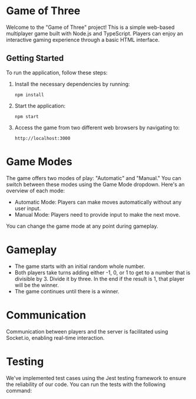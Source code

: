# Game of Three

Welcome to the "Game of Three" project! This is a simple web-based multiplayer game built with Node.js and TypeScript. Players can enjoy an interactive gaming experience through a basic HTML interface.

## Getting Started

To run the application, follow these steps:

1. Install the necessary dependencies by running:

   ```
   npm install
   ```

2. Start the application:
   ```
   npm start
   ```
3. Access the game from two different web browsers by navigating to:
   ```
   http://localhost:3000
   ```

# Game Modes

The game offers two modes of play: "Automatic" and "Manual." You can switch between these modes using the Game Mode dropdown. Here's an overview of each mode:

- Automatic Mode: Players can make moves automatically without any user input.
- Manual Mode: Players need to provide input to make the next move.

You can change the game mode at any point during gameplay.

# Gameplay

- The game starts with an initial random whole number.
- Both players take turns adding either -1, 0, or 1 to get to a number that is divisible by 3. Divide it by three. In the end if the result is 1, that player will be the winner.
- The game continues until there is a winner.

# Communication

Communication between players and the server is facilitated using Socket.io, enabling real-time interaction.

# Testing

We've implemented test cases using the Jest testing framework to ensure the reliability of our code. You can run the tests with the following command:

